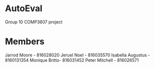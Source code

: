 # AutoEval
Group 10 
COMP3607 project

# Members
Jarrod Moore - 816028020
Jeruel Noel - 816035570
Isabella Augustus - 8160131354
Monique Britto- 816031452
Peter Mitchell - 816026571
